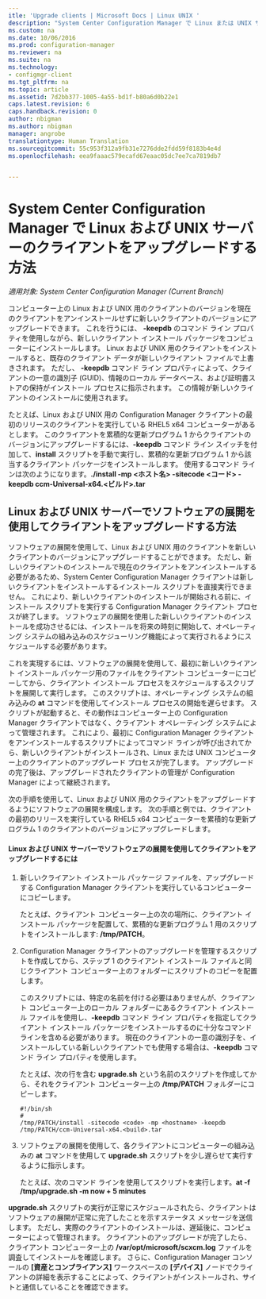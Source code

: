 ```yaml
---
itle: 'Upgrade clients | Microsoft Docs | Linux UNIX '
description: "System Center Configuration Manager で Linux または UNIX サーバーのクライアントをアップグレードします。"
ms.custom: na
ms.date: 10/06/2016
ms.prod: configuration-manager
ms.reviewer: na
ms.suite: na
ms.technology:
- configmgr-client
ms.tgt_pltfrm: na
ms.topic: article
ms.assetid: 7d2bb377-1005-4a55-bd1f-b80a6d0b22e1
caps.latest.revision: 6
caps.handback.revision: 0
author: nbigman
ms.author: nbigman
manager: angrobe
translationtype: Human Translation
ms.sourcegitcommit: 55c953f312a9fb31e7276dde2fdd59f8183b4e4d
ms.openlocfilehash: eea9faaac579ecafd67eaac05dc7ee7ca7819db7


---
```

# <a name="how-to-upgrade-clients-for-linux-and-unix-servers-in-system-center-configuration-manager"></a>System Center Configuration Manager で Linux および UNIX サーバーのクライアントをアップグレードする方法

*適用対象: System Center Configuration Manager (Current Branch)*

コンピューター上の Linux および UNIX 用のクライアントのバージョンを現在のクライアントをアンインストールせずに新しいクライアントのバージョンにアップグレードできます。 これを行うには、 **-keepdb** のコマンド ライン プロパティを使用しながら、新しいクライアント インストール パッケージをコンピューターにインストールします。 Linux および UNIX 用のクライアントをインストールすると、既存のクライアント データが新しいクライアント ファイルで上書きされます。 ただし、 **-keepdb** コマンド ライン プロパティによって、クライアントの一意の識別子 (GUID)、情報のローカル データベース、および証明書ストアの保持がインストール プロセスに指示されます。 この情報が新しいクライアントのインストールに使用されます。  

 たとえば、Linux および UNIX 用の Configuration Manager クライアントの最初のリリースのクライアントを実行している RHEL5 x64 コンピューターがあるとします。 このクライアントを累積的な更新プログラム 1 からクライアントのバージョンにアップグレードするには、**-keepdb** コマンド ライン スイッチを付加して、**install** スクリプトを手動で実行し、累積的な更新プログラム 1 から該当するクライアント パッケージをインストールします。 使用するコマンド ラインは次のようになります。**./install -mp <ホスト名\> -sitecode <コード\> -keepdb ccm-Universal-x64.<ビルド\>.tar**  

## <a name="how-to-use-a-software-deployment-to-upgrade-the-client-on-linux-and-unix-servers"></a>Linux および UNIX サーバーでソフトウェアの展開を使用してクライアントをアップグレードする方法  
 ソフトウェアの展開を使用して、Linux および UNIX 用のクライアントを新しいクライアントのバージョンにアップグレードすることができます。 ただし、新しいクライアントのインストールで現在のクライアントをアンインストールする必要があるため、System Center Configuration Manager クライアントは新しいクライアントをインストールするインストール スクリプトを直接実行できません。 これにより、新しいクライアントのインストールが開始される前に、インストール スクリプトを実行する Configuration Manager クライアント プロセスが終了します。 ソフトウェアの展開を使用した新しいクライアントのインストールを成功させるには、インストールを将来の時刻に開始して、オペレーティング システムの組み込みのスケジューリング機能によって実行されるようにスケジュールする必要があります。  

 これを実現するには、ソフトウェアの展開を使用して、最初に新しいクライアント インストール パッケージ用のファイルをクライアント コンピューターにコピーしてから、クライアント インストール プロセスをスケジュールするスクリプトを展開して実行します。 このスクリプトは、オペレーティング システムの組み込みの **at** コマンドを使用してインストール プロセスの開始を遅らせます。 スクリプトが起動すると、その動作はコンピューター上の Configuration Manager クライアントではなく、クライアント オペレーティング システムによって管理されます。 これにより、最初に Configuration Manager クライアントをアンインストールするスクリプトによってコマンド ラインが呼び出されてから、新しいクライアントがインストールされ、Linux または UNIX コンピューター上のクライアントのアップグレード プロセスが完了します。 アップグレードの完了後は、アップグレードされたクライアントの管理が Configuration Manager によって継続されます。  

 次の手順を使用して、Linux および UNIX 用のクライアントをアップグレードするようにソフトウェアの展開を構成します。 次の手順と例では、クライアントの最初のリリースを実行している RHEL5 x64 コンピューターを累積的な更新プログラム 1 のクライアントのバージョンにアップグレードします。  

#### <a name="to-use-a-software-deployment-to-upgrade-the-client-on-linux-and-unix-servers"></a>Linux および UNIX サーバーでソフトウェアの展開を使用してクライアントをアップグレードするには  

1.  新しいクライアント インストール パッケージ ファイルを、アップグレードする Configuration Manager クライアントを実行しているコンピューターにコピーします。  

     たとえば、クライアント コンピューター上の次の場所に、クライアント インストール パッケージを配置して、累積的な更新プログラム 1 用のスクリプトをインストールします: **/tmp/PATCH**。  

2.  Configuration Manager クライアントのアップグレードを管理するスクリプトを作成してから、ステップ 1 のクライアント インストール ファイルと同じクライアント コンピューター上のフォルダーにスクリプトのコピーを配置します。  

     このスクリプトには、特定の名前を付ける必要はありませんが、クライアント コンピューター上のローカル フォルダーにあるクライアント インストール ファイルを使用し、**-keepdb** コマンド ライン プロパティを指定してクライアント インストール パッケージをインストールするのに十分なコマンド ラインを含める必要があります。 現在のクライアントの一意の識別子を、インストールしている新しいクライアントでも使用する場合は、**-keepdb** コマンド ライン プロパティを使用します。  

     たとえば、次の行を含む **upgrade.sh** という名前のスクリプトを作成してから、それをクライアント コンピューター上の **/tmp/PATCH** フォルダーにコピーします。  

    ```  
    #!/bin/sh  
    #  
    /tmp/PATCH/install -sitecode <code> -mp <hostname> -keepdb /tmp/PATCH/ccm-Universal-x64.<build>.tar  

    ```  

3.  ソフトウェアの展開を使用して、各クライアントにコンピューターの組み込みの **at** コマンドを使用して **upgrade.sh** スクリプトを少し遅らせて実行するように指示します。  

     たとえば、次のコマンド ラインを使用してスクリプトを実行します。**at -f /tmp/upgrade.sh -m now + 5 minutes**  

 **upgrade.sh** スクリプトの実行が正常にスケジュールされたら、クライアントはソフトウェアの展開が正常に完了したことを示すステータス メッセージを送信します。 ただし、実際のクライアントのインストールは、遅延後に、コンピューターによって管理されます。 クライアントのアップグレードが完了したら、クライアント コンピューター上の **/var/opt/microsoft/scxcm.log** ファイルを調査してインストールを確認します。 さらに、Configuration Manager コンソールの **[資産とコンプライアンス]** ワークスペースの **[デバイス]** ノードでクライアントの詳細を表示することによって、クライアントがインストールされ、サイトと通信していることを確認できます。  



<!--HONumber=Nov16_HO4-->


